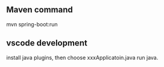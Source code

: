 ## Maven command

mvn spring-boot:run


## vscode development

install java plugins, then choose xxxApplicatoin.java run java.


